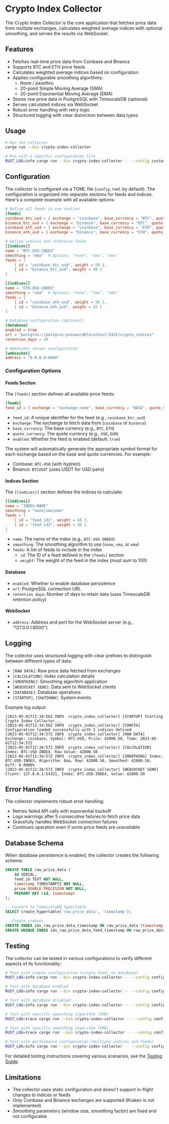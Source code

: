 # Crypto Index Collector

The Crypto Index Collector is the core application that fetches price data from multiple exchanges, calculates weighted average indices with optional smoothing, and serves the results via WebSocket.

## Features

- Fetches real-time price data from Coinbase and Binance
- Supports BTC and ETH price feeds
- Calculates weighted average indices based on configuration
- Applies configurable smoothing algorithms:
  - None / passthru
  - 20-point Simple Moving Average (SMA)
  - 20-point Exponential Moving Average (EMA)
- Stores raw price data in PostgreSQL with TimescaleDB (optional)
- Serves calculated indices via WebSocket
- Robust error handling with retry logic
- Structured logging with clear distinction between data types

## Usage

```bash
# Run the collector
cargo run --bin crypto-index-collector

# Run with a specific configuration file
RUST_LOG=info cargo run --bin crypto-index-collector -- --config custom-config.toml
```

## Configuration

The collector is configured via a TOML file (`config.toml` by default). The configuration is organized into separate sections for feeds and indices. Here's a complete example with all available options:

```toml
# Define all feeds in one section
[feeds]
coinbase_btc_usd = { exchange = "coinbase", base_currency = "BTC", quote_currency = "USD", enabled = true }
binance_btc_usd = { exchange = "binance", base_currency = "BTC", quote_currency = "USD", enabled = true }
coinbase_eth_usd = { exchange = "coinbase", base_currency = "ETH", quote_currency = "USD", enabled = true }
binance_eth_usd = { exchange = "binance", base_currency = "ETH", quote_currency = "USD", enabled = true }

# Define indices and reference feeds
[[indices]]
name = "BTC-USD-INDEX"
smoothing = "ema"  # Options: "none", "sma", "ema"
feeds = [
    { id = "coinbase_btc_usd", weight = 60 },
    { id = "binance_btc_usd", weight = 40 }
]

[[indices]]
name = "ETH-USD-INDEX"
smoothing = "sma"  # Options: "none", "sma", "ema"
feeds = [
    { id = "coinbase_eth_usd", weight = 50 },
    { id = "binance_eth_usd", weight = 50 }
]

# Database configuration (optional)
[database]
enabled = true
url = "postgres://postgres:password@localhost:5432/crypto_indices"
retention_days = 30

# WebSocket server configuration
[websocket]
address = "0.0.0.0:9000"
```

### Configuration Options

#### Feeds Section

The `[feeds]` section defines all available price feeds:

```toml
[feeds]
feed_id = { exchange = "exchange_name", base_currency = "BASE", quote_currency = "QUOTE", enabled = true|false }
```

- `feed_id`: A unique identifier for the feed (e.g., `coinbase_btc_usd`)
- `exchange`: The exchange to fetch data from (`coinbase` or `binance`)
- `base_currency`: The base currency (e.g., `BTC`, `ETH`)
- `quote_currency`: The quote currency (e.g., `USD`, `EUR`)
- `enabled`: Whether the feed is enabled (default: `true`)

The system will automatically generate the appropriate symbol format for each exchange based on the base and quote currencies. For example:
- Coinbase: `BTC-USD` (with hyphen)
- Binance: `BTCUSDT` (uses USDT for USD pairs)

#### Indices Section

The `[[indices]]` section defines the indices to calculate:

```toml
[[indices]]
name = "INDEX-NAME"
smoothing = "none|sma|ema"
feeds = [
    { id = "feed_id1", weight = 60 },
    { id = "feed_id2", weight = 40 }
]
```

- `name`: The name of the index (e.g., `BTC-USD-INDEX`)
- `smoothing`: The smoothing algorithm to use (`none`, `sma`, or `ema`)
- `feeds`: A list of feeds to include in the index
  - `id`: The ID of a feed defined in the `[feeds]` section
  - `weight`: The weight of the feed in the index (must sum to 100)

#### Database

- `enabled`: Whether to enable database persistence
- `url`: PostgreSQL connection URL
- `retention_days`: Number of days to retain data (uses TimescaleDB retention policy)

#### WebSocket

- `address`: Address and port for the WebSocket server (e.g., "127.0.0.1:9000")

## Logging

The collector uses structured logging with clear prefixes to distinguish between different types of data:

- `[RAW DATA]`: Raw price data fetched from exchanges
- `[CALCULATION]`: Index calculation details
- `[SMOOTHING]`: Smoothing algorithm application
- `[WEBSOCKET SEND]`: Data sent to WebSocket clients
- `[DATABASE]`: Database operations
- `[STARTUP]`, `[SHUTDOWN]`: System events

Example log output:

```
[2023-05-01T12:34:56Z INFO  crypto_index_collector] [STARTUP] Starting Crypto Index Collector...
[2023-05-01T12:34:56Z INFO  crypto_index_collector] [CONFIG] Configuration loaded successfully with 2 indices defined
[2023-05-01T12:34:57Z INFO  crypto_index_collector] [RAW DATA] Exchange: coinbase, Symbol: BTC-USD, Price: 42000.50, Time: 2023-05-01T12:34:57Z
[2023-05-01T12:34:57Z INFO  crypto_index_collector] [CALCULATION] Index: BTC-USD-INDEX, Raw Value: 42000.50
[2023-05-01T12:34:57Z INFO  crypto_index_collector] [SMOOTHING] Index: BTC-USD-INDEX, Algorithm: Ema, Raw: 42000.50, Smoothed: 42000.50, Diff: 0.0000%
[2023-05-01T12:34:57Z INFO  crypto_index_collector] [WEBSOCKET SEND] Client: 127.0.0.1:54321, Index: BTC-USD-INDEX, Value: 42000.50
```

## Error Handling

The collector implements robust error handling:

- Retries failed API calls with exponential backoff
- Logs warnings after 5 consecutive failures to fetch price data
- Gracefully handles WebSocket connection failures
- Continues operation even if some price feeds are unavailable

## Database Schema

When database persistence is enabled, the collector creates the following schema:

```sql
CREATE TABLE raw_price_data (
    id SERIAL,
    feed_id TEXT NOT NULL,
    timestamp TIMESTAMPTZ NOT NULL,
    price DOUBLE PRECISION NOT NULL,
    PRIMARY KEY (id, timestamp)
);

-- Convert to TimescaleDB hypertable
SELECT create_hypertable('raw_price_data', 'timestamp');

-- Create indexes
CREATE INDEX idx_raw_price_data_timestamp ON raw_price_data (timestamp);
CREATE UNIQUE INDEX idx_raw_price_data_feed_timestamp ON raw_price_data (feed_id, timestamp);
```

## Testing

The collector can be tested in various configurations to verify different aspects of its functionality:

```bash
# Test with simple configuration (single feed, no database)
RUST_LOG=info cargo run --bin crypto-index-collector -- --config config.simple.toml

# Test with database enabled
RUST_LOG=info cargo run --bin crypto-index-collector -- --config config.toml

# Test with database disabled
RUST_LOG=info cargo run --bin crypto-index-collector -- --config config.no-db.toml

# Test with specific smoothing algorithm (SMA)
RUST_LOG=trace cargo run --bin crypto-index-collector -- --config config.test-sma.toml

# Test with specific smoothing algorithm (EMA)
RUST_LOG=trace cargo run --bin crypto-index-collector -- --config config.test-ema.toml

# Test with performance configuration (multiple indices and feeds)
RUST_LOG=info cargo run --bin crypto-index-collector -- --config config.performance.toml
```

For detailed testing instructions covering various scenarios, see the [Testing Guide](TESTING.md).

## Limitations

- The collector uses static configuration and doesn't support in-flight changes to indices or feeds
- Only Coinbase and Binance exchanges are supported (Kraken is not implemented)
- Smoothing parameters (window size, smoothing factor) are fixed and not configurable

